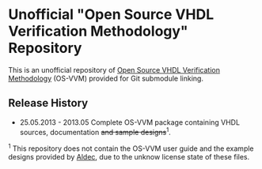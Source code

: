 # Unofficial "Open Source VHDL Verification Methodology" Repository

This is an unofficial repository of [Open Source VHDL Verification Methodology][osvvm] (OS-VVM) provided for Git submodule linking.

## Release History

 - 25.05.2013 - 2013.05 Complete OS-VVM package containing VHDL sources, documentation <s>and sample designs</s><sup>1</sup>.


<sup>1</sup> This repository does not contain the OS-VVM user guide and the example designs provided by [Aldec][aldec], due to the unknow license state of these files.

 [osvvm]: http://www.osvvm.org/
 [aldec]: http://www.aldec.com/
